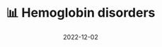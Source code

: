---
title: 📊 Hemoglobin disorders
date: '2022-12-02'
type: book
weight: 802
commentable: true
_build:
  render: always
  list: never
show_breadcrumb: true
---